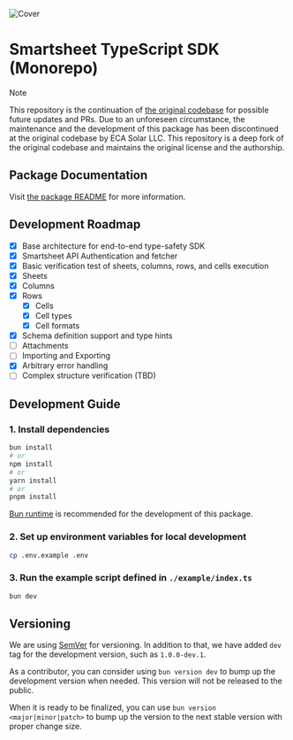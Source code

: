 ![Cover](https://imagedelivery.net/Dr98IMl5gQ9tPkFM5JRcng/afca3dd9-65b1-4fc0-97ef-4002071e8a00/Ultra)

# Smartsheet TypeScript SDK (Monorepo)

> [!NOTE]  
> This repository is the continuation of [the original codebase](https://github.com/ECA-Greentech/smartsheet-typescript) for possible future updates and PRs. Due to an unforeseen circumstance, the maintenance and the development of this package has been discontinued at the original codebase by ECA Solar LLC. This repository is a deep fork of the original codebase and maintains the original license and the authorship.

## Package Documentation

Visit [the package README](./packages/smartsheet-typescript/README.md) for more information.

## Development Roadmap

- [x] Base architecture for end-to-end type-safety SDK
- [x] Smartsheet API Authentication and fetcher
- [x] Basic verification test of sheets, columns, rows, and cells execution
- [x] Sheets
- [x] Columns
- [x] Rows
  - [x] Cells
  - [x] Cell types
  - [x] Cell formats
- [x] Schema definition support and type hints
- [ ] Attachments
- [ ] Importing and Exporting
- [x] Arbitrary error handling
- [ ] Complex structure verification (TBD)

## Development Guide

### 1. Install dependencies

```bash
bun install
# or
npm install
# or
yarn install
# or
pnpm install
```

[Bun runtime](https://bun.sh/) is recommended for the development of this package.

### 2. Set up environment variables for local development

```bash
cp .env.example .env
```

### 3. Run the example script defined in `./example/index.ts`

```bash
bun dev
```

## Versioning

We are using [SemVer](https://semver.org/) for versioning. In addition to that, we have added `dev` tag for the development version, such as `1.0.0-dev.1`.

As a contributor, you can consider using `bun version dev` to bump up the development version when needed. This version will not be released to the public.

When it is ready to be finalized, you can use `bun version <major|minor|patch>` to bump up the version to the next stable version with proper change size.
